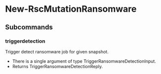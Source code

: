 # New-RscMutationRansomware
## Subcommands
### triggerdetection
Trigger detect ransomware job for given snapshot.

- There is a single argument of type TriggerRansomwareDetectionInput.
- Returns TriggerRansomwareDetectionReply.
